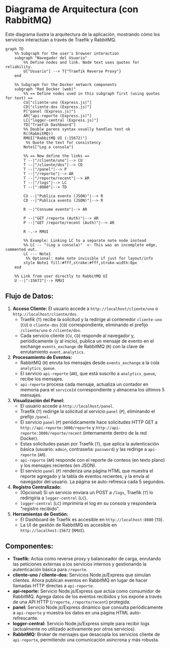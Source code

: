 # Diagrama de Arquitectura (con RabbitMQ)

Este diagrama ilustra la arquitectura de la aplicación, mostrando cómo los servicios interactúan a través de Traefik y RabbitMQ.

```mermaid
graph TD
    %% Subgraph for the user's browser interaction
    subgraph "Navegador del Usuario"
        %% Define nodes and link. Node text uses quotes for reliability.
        U["Usuario"] --> T{"Traefik Reverse Proxy"}
    end

    %% Subgraph for the Docker network components
    subgraph "Red Docker (web)"
        %% == Define nodes used in this subgraph first (using quotes for text) ==
        CU["cliente-uno (Express.js)"]
        CD["cliente-dos (Express.js)"]
        P["panel (Express.js)"]
        AR["api-reporte (Express.js)"]
        LC["logger-central (Express.js)"]
        TD["Traefik Dashboard"]
        %% Double parens syntax usually handles text ok
        R((RabbitMQ))
        RMUI["RabbitMQ UI (:15672)"]
         %% Quote the text for consistency
        Note1["Log a consola"]

        %% == Now define the links ==
        T --|"/cliente/uno"|--> CU
        T --|"/cliente/dos"|--> CD
        T --|"/panel"|--> P
        T --|"/reporte"|--> AR
        T --|"/reporte/recent"|--> AR
        T --|"/logs"|--> LC
        T --|":8080"|--> TD

        CU --|"Publica evento (JSON)"|--> R
        CD --|"Publica evento (JSON)"|--> R

        R --|"Consume evento"|--> AR

        P --|"GET /reporte (Auth)"|--> AR
        P --|"GET /reporte/recent (Auth)"|--> AR

        R -.-> RMUI

        %% Example: Linking LC to a separate note node instead
        %% LC -- "(Log a consola)"  <- This was an incomplete edge, commented out.
        LC --- Note1
         %% Optional: make note invisible if just for layout/info
        style Note1 fill:#fff,stroke:#fff,stroke-width:0px
    end

    %% Link from user directly to RabbitMQ UI
    U --|":15672"|--> RMUI
```


## Flujo de Datos:

1.  **Acceso Cliente:** El usuario accede a `http://localhost/cliente/uno` o `http://localhost/cliente/dos`.
    *   Traefik (`T`) recibe la solicitud y la redirige al contenedor `cliente-uno` (`CU`) o `cliente-dos` (`CD`) correspondiente, eliminando el prefijo `/cliente/uno` o `/cliente/dos`.
    *   Cada servicio cliente (`CU`, `CD`) responde al navegador y, periódicamente (y al inicio), publica un mensaje de evento en el exchange `events_exchange` de RabbitMQ (`R`) con la clave de enrutamiento `event.analytics`.
2.  **Procesamiento de Eventos:**
    *   RabbitMQ (`R`) enruta los mensajes desde `events_exchange` a la cola `analytics_queue`.
    *   El servicio `api-reporte` (`AR`), que está suscrito a `analytics_queue`, recibe los mensajes.
    *   `api-reporte` procesa cada mensaje, actualiza un contador en memoria para el `serviceId` correspondiente y almacena los últimos 5 mensajes.
3.  **Visualización del Panel:**
    *   El usuario accede a `http://localhost/panel`.
    *   Traefik (`T`) redirige la solicitud al servicio `panel` (`P`), eliminando el prefijo `/panel`.
    *   El servicio `panel` (`P`) periódicamente hace solicitudes HTTP GET a `http://api-reporte:3000/reporte` y `http://api-reporte:3000/reporte/recent` (internamente dentro de la red Docker).
    *   Estas solicitudes pasan por Traefik (`T`), que aplica la autenticación básica (usuario: `admin`, contraseña: `password`) y las redirige a `api-reporte` (`AR`).
    *   `api-reporte` (`AR`) responde con el reporte de conteos (en texto plano) y los mensajes recientes (en JSON).
    *   El servicio `panel` (`P`) renderiza una página HTML que muestra el reporte agregado y la tabla de eventos recientes, y la envía al navegador del usuario. La página se auto-refresca cada 5 segundos.
4.  **Registro Centralizado:**
    *   (Opcional) Si un servicio enviara un POST a `/logs`, Traefik (`T`) lo redirigiría a `logger-central` (`LC`).
    *   `logger-central` (`LC`) imprimiría el log en su consola y respondería "registro recibido".
5.  **Herramientas de Gestión:**
    *   El Dashboard de Traefik es accesible en `http://localhost:8080` (`TD`).
    *   La UI de gestión de RabbitMQ es accesible en `http://localhost:15672` (`RMUI`).

## Componentes:

*   **Traefik:** Actúa como reverse proxy y balanceador de carga, enrutando las peticiones externas a los servicios internos y gestionando la autenticación básica para `/reporte`.
*   **cliente-uno / cliente-dos:** Servicios Node.js/Express que simulan clientes. Ahora publican eventos en RabbitMQ en lugar de hacer llamadas HTTP directas a `api-reporte`.
*   **api-reporte:** Servicio Node.js/Express que actúa como consumidor de RabbitMQ. Agrega datos de los eventos recibidos y los expone a través de una API HTTP (`/reporte`, `/reporte/recent`) protegida.
*   **panel:** Servicio Node.js/Express dinámico que consulta periódicamente a `api-reporte` y muestra los datos en una página HTML auto-refrescante.
*   **logger-central:** Servicio Node.js/Express simple para recibir logs (actualmente no utilizado activamente por otros servicios).
*   **RabbitMQ:** Broker de mensajes que desacopla los servicios cliente de `api-reporte`, permitiendo una comunicación asíncrona y más robusta. 
